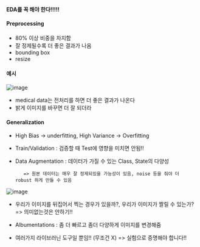 #### EDA를 꼭 해야 한다!!!!!


#### Preprocessing
* 80% 이상 비중을 차지함
* 잘 정제될수록 더 좋은 결과가 나옴
* bounding box
* resize

#### 예시
![image](https://user-images.githubusercontent.com/63588046/154896472-17839350-df0f-4528-8721-e471af2956f4.png)

* medical data는 전처리를 하면 더 좋은 결과가 나온다
* 밝게 이미지를 바꾸면 더 잘 되더라

#### Generalization
* High Bias -> underfitting, High Variance -> Overfitting
* Train/Validation : 검증할 때 Test에 영향을 미치면 안됨!!
* Data Augmentation : 데이터가 가질 수 있는 Class, State의 다양성

         => 원본 데이터는 매우 잘 정제되있을 가능성이 있음, noise 등을 줘야 더 robust 하게 만들 수 있음

![image](https://user-images.githubusercontent.com/63588046/154897362-84dc87cc-0963-4962-abb8-350e53b3717c.png)


* 우리가 이미지를 뒤집어서 찍는 경우가 있을까?, 우리가 이미지가 짤릴 수 있는가? => 의미없는것은 안하기!!

* Albumentations : 좀 더 빠르고 좀더 다양하게 이미지를 변경해줌
* 여러가지 라이브러닌 도구일 뿐임!! (무조건 X) => 실험으로 증명해야 합니다!!











